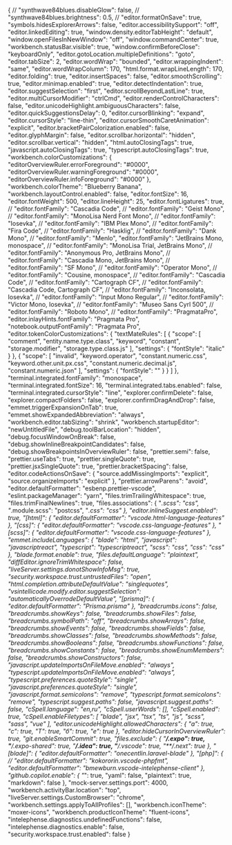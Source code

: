 {
	// "synthwave84blues.disableGlow": false,
	// "synthwave84blues.brightness": 0.5,
	// "editor.formatOnSave": true,
	"symbols.hidesExplorerArrows": false,
	"editor.accessibilitySupport": "off",
	"editor.linkedEditing": true,
	"window.density.editorTabHeight": "default",
	"window.openFilesInNewWindow": "off",
	"window.commandCenter": true,
	"workbench.statusBar.visible": true,
	"window.confirmBeforeClose": "keyboardOnly",
	"editor.gotoLocation.multipleDefinitions": "goto",
	"editor.tabSize": 2,
	"editor.wordWrap": "bounded",
	"editor.wrappingIndent": "same",
	"editor.wordWrapColumn": 170,
	"html.format.wrapLineLength": 170,
	"editor.folding": true,
	"editor.insertSpaces": false,
	"editor.smoothScrolling": true,
	"editor.minimap.enabled": true,
	"editor.detectIndentation": true,
	"editor.suggestSelection": "first",
	"editor.scrollBeyondLastLine": true,
	"editor.multiCursorModifier": "ctrlCmd",
	"editor.renderControlCharacters": false,
	"editor.unicodeHighlight.ambiguousCharacters": false,
	"editor.quickSuggestionsDelay": 0,
	"editor.cursorBlinking": "expand",
	"editor.cursorStyle": "line-thin",
	"editor.cursorSmoothCaretAnimation": "explicit",
	"editor.bracketPairColorization.enabled": false,
	"editor.glyphMargin": false,
	"editor.scrollbar.horizontal": "hidden",
	"editor.scrollbar.vertical": "hidden",
	"html.autoClosingTags": true,
	"javascript.autoClosingTags": true,
	"typescript.autoClosingTags": true,
	"workbench.colorCustomizations": {
		"editorOverviewRuler.errorForeground": "#0000",
		"editorOverviewRuler.warningForeground": "#0000",
		"editorOverviewRuler.infoForeground": "#0000"
	},
	"workbench.colorTheme": "Blueberry Banana",
	"workbench.layoutControl.enabled": false,
	"editor.fontSize": 16,
	"editor.fontWeight": 500,
	"editor.lineHeight": 25,
	"editor.fontLigatures": true,
	// "editor.fontFamily": "Cascadia Code",
	// "editor.fontFamily": "Geist Mono",
	// 	 "editor.fontFamily": "MonoLisa Nerd Font Mono",
	//  "editor.fontFamily": "Iosevka",
	//  "editor.fontFamily": "IBM Plex Mono",
	//  "editor.fontFamily": "Fira Code",
	// "editor.fontFamily": "Hasklig",
	//  "editor.fontFamily": "Dank Mono",
	//  "editor.fontFamily": "Menlo",
	"editor.fontFamily": "JetBrains Mono, monospace",
	//  "editor.fontFamily": "MonoLisa Trial, JetBrains Mono",
	//  "editor.fontFamily": "Anonymous Pro, JetBrains Mono",
	//  "editor.fontFamily": "Cascadia Mono, JetBrains Mono",
	//  "editor.fontFamily": "SF Mono",
	//  "editor.fontFamily": "Operator Mono",
	//  "editor.fontFamily": "Cousine, monospace",
	//  "editor.fontFamily": "Cascadia Code",
	//  "editor.fontFamily": "Cartograph CF",
	//  "editor.fontFamily": "Cascadia Code, Cartograph CF",
	//  "editor.fontFamily": "Inconsolata, Iosevka",
	//  "editor.fontFamily": "Input Mono Regular",
	//  "editor.fontFamily": "Victor Mono, Iosevka",
	//  "editor.fontFamily": "Museo Sans Cyrl 500",
	//  "editor.fontFamily": "Roboto Mono",
	//  "editor.fontFamily": "PragmataPro",
	"editor.inlayHints.fontFamily": "Pragmata Pro",
	"notebook.outputFontFamily": "Pragmata Pro",
	"editor.tokenColorCustomizations": {
		"textMateRules": [
			{
				"scope": [
					"comment",
					"entity.name.type.class",
					"keyword",
					"constant",
					"storage.modifier",
					"storage.type.class.js"
				],
				"settings": {
					"fontStyle": "italic"
				}
			},
			{
				"scope": [
					"invalid",
					"keyword.operator",
					"constant.numeric.css",
					"keyword.other.unit.px.css",
					"constant.numeric.decimal.js",
					"constant.numeric.json"
				],
				"settings": {
					"fontStyle": ""
				}
			}
		]
	},
	"terminal.integrated.fontFamily": "monospace",
	"terminal.integrated.fontSize": 16,
	"terminal.integrated.tabs.enabled": false,
	"terminal.integrated.cursorStyle": "line",
	"explorer.confirmDelete": false,
	"explorer.compactFolders": false,
	"explorer.confirmDragAndDrop": false,
	"emmet.triggerExpansionOnTab": true,
	"emmet.showExpandedAbbreviation": "always",
	"workbench.editor.tabSizing": "shrink",
	"workbench.startupEditor": "newUntitledFile",
	"debug.toolBarLocation": "hidden",
	"debug.focusWindowOnBreak": false,
	"debug.showInlineBreakpointCandidates": false,
	"debug.showBreakpointsInOverviewRuler": false,
	"prettier.semi": false,
	"prettier.useTabs": true,
	"prettier.singleQuote": true,
	"prettier.jsxSingleQuote": true,
	"prettier.bracketSpacing": false,
	"editor.codeActionsOnSave": {
		"source.addMissingImports": "explicit",
		"source.organizeImports": "explicit"
	},
	"prettier.arrowParens": "avoid",
	"editor.defaultFormatter": "esbenp.prettier-vscode",
	"eslint.packageManager": "yarn",
	"files.trimTrailingWhitespace": true,
	"files.trimFinalNewlines": true,
	"files.associations": {
		"*.scss": "css",
		"*.module.scss": "postcss",
		"*.css": "css"
	},
	"editor.inlineSuggest.enabled": true,
	"[html]": {
		"editor.defaultFormatter": "vscode.html-language-features"
	},
	"[css]": {
		"editor.defaultFormatter": "vscode.css-language-features"
	},
	"[scss]": {
		"editor.defaultFormatter": "vscode.css-language-features"
	},
	"emmet.includeLanguages": {
		"blade": "html",
		"javascript": "javascriptreact",
		"typescript": "typescriptreact",
		"scss": "css",
		"css": "css"
	},
	"blade.format.enable": true,
	"files.defaultLanguage": "plaintext",
	"diffEditor.ignoreTrimWhitespace": false,
	"liveServer.settings.donotShowInfoMsg": true,
	"security.workspace.trust.untrustedFiles": "open",
	"html.completion.attributeDefaultValue": "singlequotes",
	"vsintellicode.modify.editor.suggestSelection": "automaticallyOverrodeDefaultValue",
	"[prisma]": {
		"editor.defaultFormatter": "Prisma.prisma"
	},
	"breadcrumbs.icons": false,
	"breadcrumbs.showKeys": false,
	"breadcrumbs.showFiles": false,
	"breadcrumbs.symbolPath": "off",
	"breadcrumbs.showArrays": false,
	"breadcrumbs.showEvents": false,
	"breadcrumbs.showFields": false,
	"breadcrumbs.showClasses": false,
	"breadcrumbs.showMethods": false,
	"breadcrumbs.showBooleans": false,
	"breadcrumbs.showFunctions": false,
	"breadcrumbs.showConstants": false,
	"breadcrumbs.showEnumMembers": false,
	"breadcrumbs.showConstructors": false,
	"javascript.updateImportsOnFileMove.enabled": "always",
	"typescript.updateImportsOnFileMove.enabled": "always",
	"typescript.preferences.quoteStyle": "single",
	"javascript.preferences.quoteStyle": "single",
	"javascript.format.semicolons": "remove",
	"typescript.format.semicolons": "remove",
	"typescript.suggest.paths": false,
	"javascript.suggest.paths": false,
	"cSpell.language": "en,ru",
	"cSpell.userWords": [],
	"cSpell.enabled": true,
	"cSpell.enableFiletypes": [
		"blade",
		"jsx",
		"tsx",
		"ts",
		"js",
		"scss",
		"sass",
		"vue"
	],
	"editor.unicodeHighlight.allowedCharacters": {
		"а": true,
		"с": true,
		"Т": true,
		"б": true,
		"е": true
	},
	"editor.hideCursorInOverviewRuler": true,
	"git.enableSmartCommit": true,
	"files.exclude": {
		"**/.expo": true,
		"**/.expo-shared": true,
		"**/.idea": true,
		"**/.vscode": true,
		"**/.next": true
	},
	"[blade]": {
		"editor.defaultFormatter": "onecentlin.laravel-blade"
	},
	"[php]": {
		//  "editor.defaultFormatter": "kokororin.vscode-phpfmt",
		"editor.defaultFormatter": "bmewburn.vscode-intelephense-client"
	},
	"github.copilot.enable": {
		"*": true,
		"yaml": false,
		"plaintext": true,
		"markdown": false
	},
	"mock-server.settings.port": 4000,
	"workbench.activityBar.location": "top",
	"liveServer.settings.CustomBrowser": "chrome",
	"workbench.settings.applyToAllProfiles": [],
	"workbench.iconTheme": "moxer-icons",
	"workbench.productIconTheme": "fluent-icons",
	"intelephense.diagnostics.undefinedFunctions": false,
	"intelephense.diagnostics.enable": false,
	"security.workspace.trust.enabled": false
}
